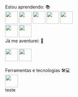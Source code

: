 <div style="display: inline_block"><br>
Estou aprendendo: 📚<br>
          <img src="https://cdn.jsdelivr.net/gh/devicons/devicon/icons/php/php-plain.svg" width="40" height="40"/> 
          <img src="https://cdn.jsdelivr.net/gh/devicons/devicon/icons/python/python-original.svg" width="40" height="40"/> 
          <img src="https://cdn.jsdelivr.net/gh/devicons/devicon/icons/c/c-original.svg" width="40" height="40"/> <img src="https://cdn.jsdelivr.net/gh/devicons/devicon/icons/html5/html5-original-wordmark.svg" width="40" height="40"/> 
          <img src="https://cdn.jsdelivr.net/gh/devicons/devicon/icons/css3/css3-plain-wordmark.svg" width="40" height="40"/> <br>
          <img src="https://cdn.jsdelivr.net/gh/devicons/devicon/icons/laravel/laravel-plain-wordmark.svg" width="40" height="40"/> 
          <img src="https://cdn.jsdelivr.net/gh/devicons/devicon/icons/sqlite/sqlite-original.svg" width="40" height="40"/>
</div>
Já me aventurei: 🤠<br>
<div style="display: inline_block"><br>
          <img src="https://cdn.jsdelivr.net/gh/devicons/devicon/icons/csharp/csharp-original.svg" width="40" height="40"/> <img src="https://cdn.jsdelivr.net/gh/devicons/devicon/icons/unity/unity-original.svg" width="40" height="40">
</div>

<div style="display: inline_block"><br>
Ferramentas e tecnologias 🛠💻<br>
          <img src="https://cdn.jsdelivr.net/gh/devicons/devicon/icons/git/git-original.svg" width="40" height="40"/>
</div>
          
          
          
          
<div style="background-color: linear-gradient(to bottom, #131313, black)">
          teste
</div>
          
          
